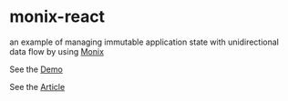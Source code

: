 # monix-react

an example of managing immutable application state with unidirectional data flow by using [Monix](https://github.com/monix/monix)

See the [Demo](http://projects.scalapro.net/monix-react/)

See the [Article](http://scalapro.net/scala-js-and-unidirectional-data-flow/)
